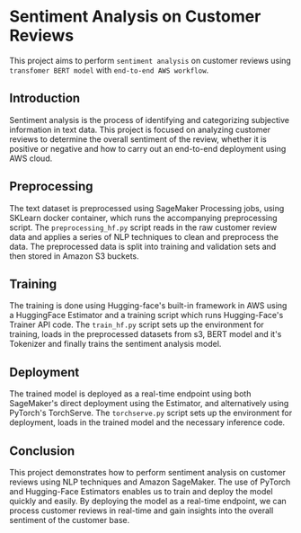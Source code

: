 # Sentiment Analysis on Customer Reviews
This project aims to perform `sentiment analysis` on customer reviews using `transfomer BERT model` with `end-to-end AWS workflow`.

## Introduction
Sentiment analysis is the process of identifying and categorizing subjective information in text data. This project is focused on analyzing customer reviews to determine the overall sentiment of the review, whether it is positive or negative and how to carry out an end-to-end deployment using AWS cloud.

## Preprocessing
The text dataset is preprocessed using SageMaker Processing jobs, using SKLearn docker container, which runs the accompanying preprocessing script. The `preprocessing_hf.py` script reads in the raw customer review data and applies a series of NLP techniques to clean and preprocess the data. The preprocessed data is split into training and validation sets and then stored in Amazon S3 buckets.

## Training
The training is done using Hugging-face's built-in framework in AWS using a HuggingFace Estimator and a training script which runs Hugging-Face's Trainer API code. The `train_hf.py` script sets up the environment for training, loads in the preprocessed datasets from s3, BERT model and it's Tokenizer and finally trains the sentiment analysis model.

## Deployment
The trained model is deployed as a real-time endpoint using both SageMaker's direct deployment using the Estimator, and alternatively using PyTorch's TorchServe. The `torchserve.py` script sets up the environment for deployment, loads in the trained model and the necessary inference code.

## Conclusion
This project demonstrates how to perform sentiment analysis on customer reviews using NLP techniques and Amazon SageMaker. The use of PyTorch and Hugging-Face Estimators enables us to train and deploy the model quickly and easily. By deploying the model as a real-time endpoint, we can process customer reviews in real-time and gain insights into the overall sentiment of the customer base.
